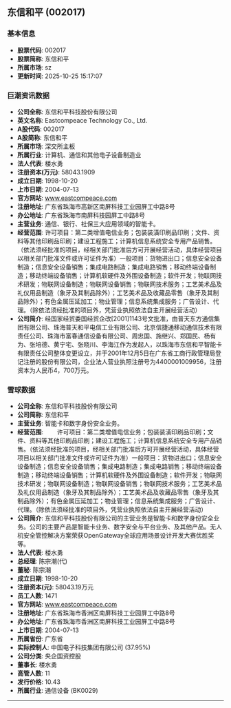 ## 东信和平 (002017)

### 基本信息

- **股票代码**: 002017
- **股票简称**: 东信和平
- **所属市场**: sz
- **更新时间**: 2025-10-25 15:17:07

### 巨潮资讯数据

- **公司全称**: 东信和平科技股份有限公司
- **英文名称**: Eastcompeace Technology Co., Ltd.
- **A股代码**: 002017
- **A股简称**: 东信和平
- **所属市场**: 深交所主板
- **所属行业**: 计算机、通信和其他电子设备制造业
- **法人代表**: 楼水勇
- **注册资本(万元)**: 58043.1909
- **成立日期**: 1998-10-20
- **上市日期**: 2004-07-13
- **官方网站**: www.eastcompeace.com
- **注册地址**: 广东省珠海市高新区南屏科技工业园屏工中路8号
- **办公地址**: 广东省珠海市南屏科技园屏工中路8号
- **主营业务**: 通信、银行、社保三大应用领域的智能卡。
- **经营范围**: 许可项目：第二类增值电信业务；包装装潢印刷品印刷；文件、资料等其他印刷品印刷；建设工程施工；计算机信息系统安全专用产品销售。（依法须经批准的项目，经相关部门批准后方可开展经营活动，具体经营项目以相关部门批准文件或许可证件为准）一般项目：货物进出口；信息安全设备制造；信息安全设备销售；集成电路制造；集成电路销售；移动终端设备制造；移动终端设备销售；计算机软硬件及外围设备制造；软件开发；物联网技术研发；物联网设备制造；物联网设备销售；物联网技术服务；工艺美术品及礼仪用品制造（象牙及其制品除外）；工艺美术品及收藏品零售（象牙及其制品除外）；有色金属压延加工；物业管理；信息系统集成服务；广告设计、代理。（除依法须经批准的项目外，凭营业执照依法自主开展经营活动）
- **公司简介**: 经国家经贸委国经贸企改[2001]1143号文批准，由普天东方通信集团有限公司、珠海普天和平电信工业有限公司、北京信捷通移动通信技术有限责任公司、珠海市富春通信设备有限公司、周忠国、施继兴、郑国民、杨有为、张培德、黄宁宅、张晓川、李海江作为发起人，以珠海市东信和平智能卡有限责任公司整体变更设立，并于2001年12月5日在广东省工商行政管理局登记注册的股份有限公司，企业法人营业执照注册号为4400001009956，注册资本为人民币4，700万元。

### 雪球数据

- **公司全称**: 东信和平科技股份有限公司
- **公司简称**: 东信和平
- **主营业务**: 智能卡和数字身份安全业务。
- **经营范围**: 　　许可项目：第二类增值电信业务；包装装潢印刷品印刷；文件、资料等其他印刷品印刷；建设工程施工；计算机信息系统安全专用产品销售。（依法须经批准的项目，经相关部门批准后方可开展经营活动，具体经营项目以相关部门批准文件或许可证件为准）一般项目：货物进出口；信息安全设备制造；信息安全设备销售；集成电路制造；集成电路销售；移动终端设备制造；移动终端设备销售；计算机软硬件及外围设备制造；软件开发；物联网技术研发；物联网设备制造；物联网设备销售；物联网技术服务；工艺美术品及礼仪用品制造（象牙及其制品除外）；工艺美术品及收藏品零售（象牙及其制品除外）；有色金属压延加工；物业管理；信息系统集成服务；广告设计、代理。（除依法须经批准的项目外，凭营业执照依法自主开展经营活动）
- **公司简介**: 东信和平科技股份有限公司的主营业务是智能卡和数字身份安全业务。公司的主要产品是智能卡业务、数字安全与平台业务、及其他产品。无人机安全管控解决方案荣获OpenGateway全球应用场景设计开发大赛优胜奖等。
- **法人代表**: 楼水勇
- **总经理**: 陈宗潮(代)
- **董秘**: 陈宗潮
- **成立日期**: 1998-10-20
- **注册资本(元)**: 58043.19万元
- **员工人数**: 1471
- **官方网站**: www.eastcompeace.com
- **注册地址**: 广东省珠海市香洲区南屏科技工业园屏工中路8号
- **办公地址**: 广东省珠海市香洲区南屏科技工业园屏工中路8号
- **上市日期**: 2004-07-13
- **所属省份**: 广东省
- **实际控制人**: 中国电子科技集团有限公司 (37.95%)
- **公司分类**: 央企国资控股
- **董事长**: 楼水勇
- **高管人数**: 11
- **发行价格**: 10.43
- **所属行业**: 通信设备 (BK0029)

---